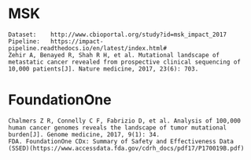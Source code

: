 # MSK

    Dataset:    http://www.cbioportal.org/study?id=msk_impact_2017
    Pipeline:   https://impact-pipeline.readthedocs.io/en/latest/index.html#
    Zehir A, Benayed R, Shah R H, et al. Mutational landscape of metastatic cancer revealed from prospective clinical sequencing of 10,000 patients[J]. Nature medicine, 2017, 23(6): 703.

# FoundationOne

    Chalmers Z R, Connelly C F, Fabrizio D, et al. Analysis of 100,000 human cancer genomes reveals the landscape of tumor mutational burden[J]. Genome medicine, 2017, 9(1): 34.
    FDA. FoundationOne CDx: Summary of Safety and Effectiveness Data (SSED)(https://www.accessdata.fda.gov/cdrh_docs/pdf17/P170019B.pdf)



    